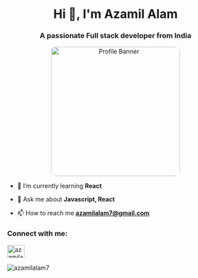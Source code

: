 <h1 align="center">Hi 👋, I'm Azamil Alam</h1>
<h3 align="center">A passionate Full stack developer from India</h3>

<p align="center">
  <img src="https://i.pinimg.com/1200x/c8/85/80/c8858019d395cea6404c087f6d96dbe7.jpg" alt="Profile Banner" width="300" style=" border-radius: 10px;"  />
</p>



- 🌱 I’m currently learning **React**

- 💬 Ask me about **Javascript, React**

- 📫 How to reach me **azamilalam7@gmail.com**

<h3 align="left">Connect with me:</h3>
<p align="left">
<a href="https://www.leetcode.com/azamilalam" target="blank"><img align="center" src="https://raw.githubusercontent.com/rahuldkjain/github-profile-readme-generator/master/src/images/icons/Social/leet-code.svg" alt="azamilalam" height="30" width="40" /></a>
</p>





<p><img align="left" src="https://github-readme-stats.vercel.app/api/top-langs?username=azamilalam7&show_icons=true&locale=en&layout=compact" alt="azamilalam7" /></p>


